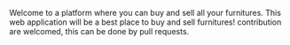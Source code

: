 Welcome to a platform where you can buy and sell all your furnitures. This web application will be a best place to buy and sell furnitures! contribution are welcomed, this can be done by pull requests.

